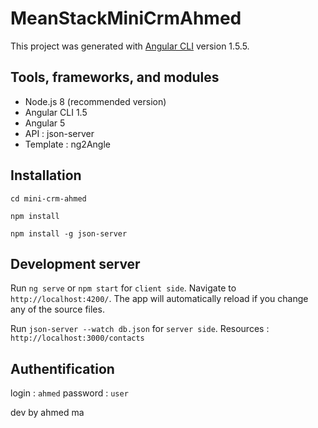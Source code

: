 # MeanStackMiniCrmAhmed

This project was generated with [Angular CLI](https://github.com/angular/angular-cli) version 1.5.5.

## Tools, frameworks, and modules

- Node.js 8 (recommended version)
- Angular CLI 1.5
- Angular 5
- API : json-server
- Template : ng2Angle

## Installation 

`cd mini-crm-ahmed`

`npm install`

`npm install -g json-server`

## Development server

Run `ng serve` or `npm start` for `client side`. Navigate to `http://localhost:4200/`. The app will automatically reload if you change any of the source files.

Run `json-server --watch db.json` for `server side`.  Resources : `http://localhost:3000/contacts`

## Authentification
login : `ahmed`
password : `user`

dev by ahmed ma
